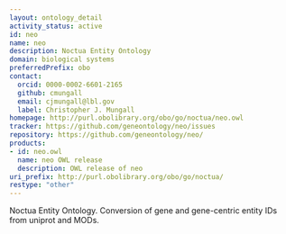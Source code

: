 ```yaml
---
layout: ontology_detail
activity_status: active
id: neo
name: neo
description: Noctua Entity Ontology
domain: biological systems
preferredPrefix: obo
contact:
  orcid: 0000-0002-6601-2165
  github: cmungall
  email: cjmungall@lbl.gov
  label: Christopher J. Mungall
homepage: http://purl.obolibrary.org/obo/go/noctua/neo.owl
tracker: https://github.com/geneontology/neo/issues
repository: https://github.com/geneontology/neo/
products:
- id: neo.owl
  name: neo OWL release
  description: OWL release of neo
uri_prefix: http://purl.obolibrary.org/obo/go/noctua/
restype: "other"
---
```


Noctua Entity Ontology. Conversion of gene and gene-centric entity IDs from uniprot and MODs.
